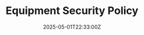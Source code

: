 ---
title: Equipment Security Policy
linkTitle: Equipment Security Policy
date: '2025-05-01T22:33:00Z'
weight: 1
description: The policy establishes a framework for securing company equipment, requiring
  adherence to protocols for access control, encryption, physical security, and secure
  disposal, in alignment with ISO/IEC 27001 standards to protect information assets.
draft: false
ref: equipment-security-policy
---